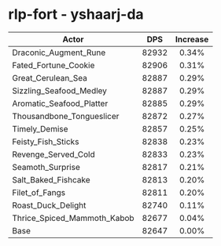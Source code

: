 # rlp-fort - yshaarj-da
| Actor | DPS | Increase |
|---|:---:|:---:|
|Draconic_Augment_Rune|82932|0.34%|
|Fated_Fortune_Cookie|82906|0.31%|
|Great_Cerulean_Sea|82887|0.29%|
|Sizzling_Seafood_Medley|82887|0.29%|
|Aromatic_Seafood_Platter|82885|0.29%|
|Thousandbone_Tongueslicer|82872|0.27%|
|Timely_Demise|82857|0.25%|
|Feisty_Fish_Sticks|82838|0.23%|
|Revenge_Served_Cold|82833|0.23%|
|Seamoth_Surprise|82817|0.21%|
|Salt_Baked_Fishcake|82813|0.20%|
|Filet_of_Fangs|82811|0.20%|
|Roast_Duck_Delight|82740|0.11%|
|Thrice_Spiced_Mammoth_Kabob|82677|0.04%|
|Base|82647|0.00%|

